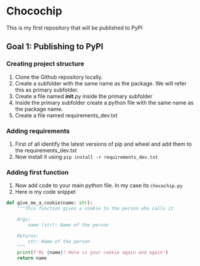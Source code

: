 # Chocochip
This is my first repository that will be published to PyPI

## Goal 1: Publishing to PyPI
### Creating project structure
1. Clone the Github repository locally.
2. Create a subfolder with the same name as the package. We will refer this as primary subfolder.
3. Create a file named __init__.py inside the primary subfolder
4. Inside the primary subfolder create a python file with the same name as the package name.
5. Create a file named requirements_dev.txt

### Adding requirements
1. First of all identify the latest versions of pip and wheel and add them to the requirements_dev.txt
2. Now install it using `pip install -r requirements_dev.txt`

### Adding first function
1. Now add code to your main python file. In my case its `chocochip.py`
2. Here is my code snippet
```python
def give_me_a_cookie(name: str):
    """This function gives a cookie to the person who calls it

    Args:
        name (str): Name of the person

    Returns:
        str: Name of the person
    """
    print(f'Hi {name}! Here is your cookie again and again')
    return name
```